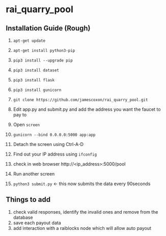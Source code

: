 # rai_quarry_pool

## Installation Guide (Rough)

1. `apt-get update`
2. `apt-get install python3-pip`
3. `pip3 install --upgrade pip`
4. `pip3 install dataset`
5. `pip3 install flask`
6. `pip3 install gunicorn`

7. `git clone https://github.com/jamescoxon/rai_quarry_pool.git`

8. Edit app.py and submit.py and add the address you want the faucet to pay to

9. Open `screen`
10. `gunicorn --bind 0.0.0.0:5000 app:app`
11. Detach the screen using Ctrl-A-D

12. Find out your IP address using `ifconfig`
13. check in web browser http://<ip_address>:5000/pool

14. Run another screen
15. `python3 submit.py` <- this now submits the data every 90seconds

## Things to add

1. check valid responses, identify the invalid ones and remove from the database
2. save each payout data
3. add interaction with a raiblocks node which will allow auto payout
